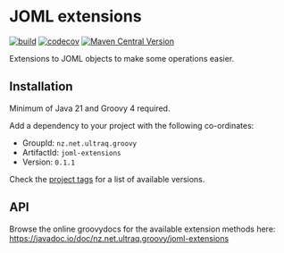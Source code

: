 
JOML extensions
===============

[![build](https://github.com/ultraq/joml-extensions/actions/workflows/build.yml/badge.svg)](https://github.com/ultraq/joml-extensions/actions/workflows/build.yml)
[![codecov](https://codecov.io/gh/ultraq/joml-extensions/graph/badge.svg?token=2CDJCIJZ0B)](https://codecov.io/gh/ultraq/joml-extensions)
[![Maven Central Version](https://img.shields.io/maven-central/v/nz.net.ultraq.groovy/joml-extensions)](https://central.sonatype.com/artifact/nz.net.ultraq.groovy/joml-extensions)

Extensions to JOML objects to make some operations easier.


Installation
------------

Minimum of Java 21 and Groovy 4 required.

Add a dependency to your project with the following co-ordinates:

- GroupId: `nz.net.ultraq.groovy`
- ArtifactId: `joml-extensions`
- Version: `0.1.1`

Check the [project tags](https://github.com/ultraq/joml-extensions/tags) for a
list of available versions.


API
---

Browse the online groovydocs for the available extension methods here:
https://javadoc.io/doc/nz.net.ultraq.groovy/joml-extensions
